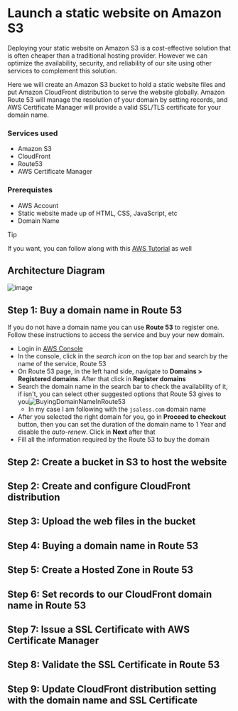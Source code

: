 # Launch a static website on Amazon S3

Deploying your static website on Amazon S3 is a cost-effective solution that is often cheaper than a traditional hosting provider. However we can optimize the availability, security, and reliability of our site using other services to complement this solution.

Here we will create an Amazon S3 bucket to hold a static website files and put Amazon CloudFront distribution to serve the website globally. Amazon Route 53 will manage the resolution of your domain by setting records, and AWS Certificate Manager will provide a valid SSL/TLS certificate for your domain name.

### Services used
- Amazon S3
- CloudFront
- Route53
- AWS Certificate Manager

### Prerequistes
- AWS Account
- Static website made up of HTML, CSS, JavaScript, etc
- Domain Name


>[!TIP]
>If you want, you can follow along with this [AWS Tutorial](https://docs.aws.amazon.com/AmazonS3/latest/userguide/website-hosting-custom-domain-walkthrough.html) as well


## Architecture Diagram
![image](https://github.com/jsaless/static-website-on-amazon-s3/assets/128498851/cb784725-7b1e-4f38-96e0-01663b3bc859)

## Step 1: Buy a domain name in Route 53
If you do not have a domain name you can use **Route 53** to register one. Follow these instructions to access the service and buy your new domain. 
- Login in [AWS Console](https://console.aws.amazon.com/console/home?nc2=h_ct&src=header-signin)
- In the console, click in the *search icon* on the top bar and search by the name of the service, Route 53
- On Route 53 page, in the left hand side, navigate to **Domains > Registered domains**. After that click in **Register domains**
- Search the domain name in the search bar to check the availability of it, if isn't, you can select other suggested options that Route 53 gives to you![BuyingDomainNameInRoute53](https://github.com/jsaless/static-website-on-amazon-s3/assets/128498851/baad309b-770a-4459-9291-4553271ef858)
  - In my case I am following with the ```jsaless.com``` domain name
- After you selected the right domain for you, go in **Proceed to checkout** button, then you can set the duration of the domain name to 1 Year and disable the *auto-renew*. Click in **Next** after that
- Fill all the information required by the Route 53 to buy the domain
## Step 2: Create a bucket in S3 to host the website
## Step 2: Create and configure CloudFront distribution
## Step 3: Upload the web files in the bucket
## Step 4: Buying a domain name in Route 53
## Step 5: Create a Hosted Zone in Route 53 
## Step 6: Set records to our CloudFront domain name in Route 53
## Step 7: Issue a SSL Certificate with AWS Certificate Manager
## Step 8: Validate the SSL Certificate in Route 53
## Step 9: Update CloudFront distribution setting with the domain name and SSL Certificate
